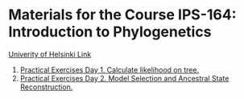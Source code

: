 # Materials for the Course IPS-164: Introduction to Phylogenetics
 
 [Univerity of Helsinki Link](https://studies.helsinki.fi/courses/cur/hy-opt-cur-2223-5fa6d34a-798a-41ce-af6e-ac0ea3c2955e)
 
 
1. [Practical Exercises Day 1. Calculate likelihood on tree.](https://github.com/sergeitarasov/Course_IPS-164/wiki/Likelihood-Estimation)
3. [Practical Exercises Day 2. Model Selection and Ancestral State Reconstruction.](https://github.com/sergeitarasov/Course_IPS-164/wiki/Day-2.-Model-Selection-and-Ancestral-State-Reconstruction)

